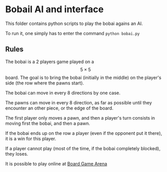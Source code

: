 # Bobail AI and interface

This folder contains python scripts to play the bobai agains an AI.

To run it, one simply has to enter the command `python bobai.py`

## Rules

The bobai is a 2 players game played on a $$5\times 5$$ board.
The goal is to bring the bobai (initially in the middle) on the player's side (the row where the pawns start).

The bobai can move in every 8 directions by one case.

The pawns can move in every 8 direction, as far as possible until they encounter an other piece, or the edge of the board.

The first player only moves a pawn, and then a player's turn consists in moving first the bobai, and then a pawn.

If the bobai ends up on the row a player (even if the opponent put it there), it is a win for this player.

If a player cannot play (most of the time, if the bobai completely blocked), they loses.

It is possible to play online at [Board Game Arena](https://fr.boardgamearena.com/gamepanel?game=bobail)